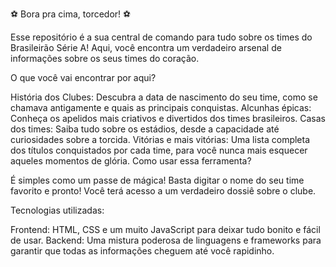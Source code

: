 ⚽ Bora pra cima, torcedor! ⚽

Esse repositório é a sua central de comando para tudo sobre os times do Brasileirão Série A! Aqui, você encontra um verdadeiro arsenal de informações sobre os seus times do coração.

O que você vai encontrar por aqui?

História dos Clubes: Descubra a data de nascimento do seu time, como se chamava antigamente e quais as principais conquistas.
Alcunhas épicas: Conheça os apelidos mais criativos e divertidos dos times brasileiros.
Casas dos times: Saiba tudo sobre os estádios, desde a capacidade até curiosidades sobre a torcida.
Vitórias e mais vitórias: Uma lista completa dos títulos conquistados por cada time, para você nunca mais esquecer aqueles momentos de glória.
Como usar essa ferramenta?

É simples como um passe de mágica! Basta digitar o nome do seu time favorito e pronto! Você terá acesso a um verdadeiro dossiê sobre o clube.

Tecnologias utilizadas:

Frontend: HTML, CSS e um muito JavaScript para deixar tudo bonito e fácil de usar.
Backend: Uma mistura poderosa de linguagens e frameworks para garantir que todas as informações cheguem até você rapidinho.
